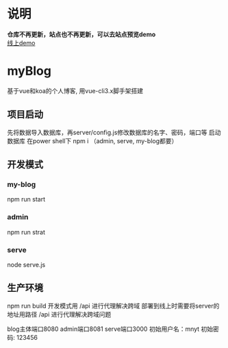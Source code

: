 # 说明
**仓库不再更新，站点也不再更新，可以去站点预览demo**\
[线上demo](http://www.bamnyt.com)
# myBlog
基于vue和koa的个人博客, 用vue-cli3.x脚手架搭建

## 项目启动
先将数据导入数据库，再server/config.js修改数据库的名字、密码，端口等
启动数据库
在power shell下
npm i     （admin, serve, my-blog都要）

## 开发模式
### my-blog 
  npm run start
### admin
  npm run strat
### serve
  node serve.js
## 生产环境
  npm run build
  开发模式用 /api 进行代理解决跨域 部署到线上时需要将server的地址用路径 /api 进行代理解决跨域问题

blog主体端口8080
admin端口8081
serve端口3000
初始用户名：mnyt
初始密码: 123456
